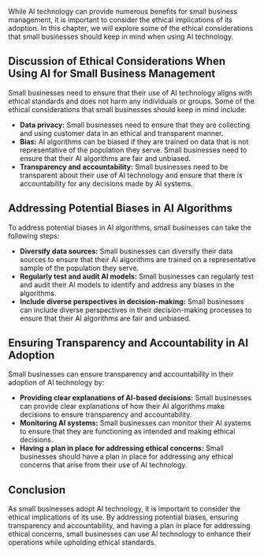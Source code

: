 

While AI technology can provide numerous benefits for small business management, it is important to consider the ethical implications of its adoption. In this chapter, we will explore some of the ethical considerations that small businesses should keep in mind when using AI technology.

Discussion of Ethical Considerations When Using AI for Small Business Management
--------------------------------------------------------------------------------

Small businesses need to ensure that their use of AI technology aligns with ethical standards and does not harm any individuals or groups. Some of the ethical considerations that small businesses should keep in mind include:

* **Data privacy:** Small businesses need to ensure that they are collecting and using customer data in an ethical and transparent manner.
* **Bias:** AI algorithms can be biased if they are trained on data that is not representative of the population they serve. Small businesses need to ensure that their AI algorithms are fair and unbiased.
* **Transparency and accountability:** Small businesses need to be transparent about their use of AI technology and ensure that there is accountability for any decisions made by AI systems.

Addressing Potential Biases in AI Algorithms
--------------------------------------------

To address potential biases in AI algorithms, small businesses can take the following steps:

* **Diversify data sources:** Small businesses can diversify their data sources to ensure that their AI algorithms are trained on a representative sample of the population they serve.
* **Regularly test and audit AI models:** Small businesses can regularly test and audit their AI models to identify and address any biases in the algorithms.
* **Include diverse perspectives in decision-making:** Small businesses can include diverse perspectives in their decision-making processes to ensure that their AI algorithms are fair and unbiased.

Ensuring Transparency and Accountability in AI Adoption
-------------------------------------------------------

Small businesses can ensure transparency and accountability in their adoption of AI technology by:

* **Providing clear explanations of AI-based decisions:** Small businesses can provide clear explanations of how their AI algorithms make decisions to ensure transparency and accountability.
* **Monitoring AI systems:** Small businesses can monitor their AI systems to ensure that they are functioning as intended and making ethical decisions.
* **Having a plan in place for addressing ethical concerns:** Small businesses should have a plan in place for addressing any ethical concerns that arise from their use of AI technology.

Conclusion
----------

As small businesses adopt AI technology, it is important to consider the ethical implications of its use. By addressing potential biases, ensuring transparency and accountability, and having a plan in place for addressing ethical concerns, small businesses can use AI technology to enhance their operations while upholding ethical standards.
